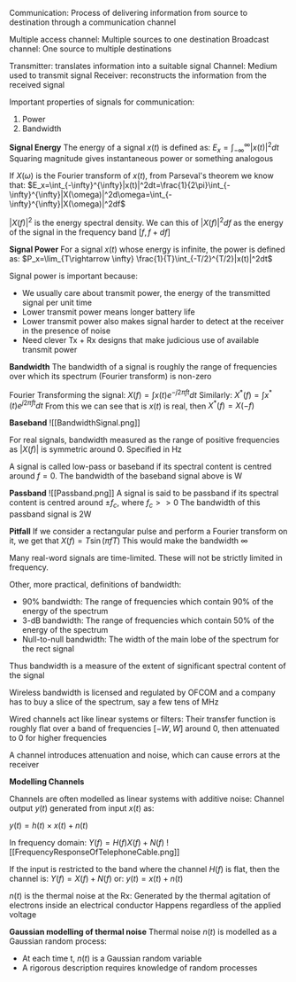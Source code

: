 Communication: Process of delivering information from source to destination through a communication channel

Multiple access channel: Multiple sources to one destination
Broadcast channel: One source to multiple destinations

Transmitter: translates information into a suitable signal
Channel: Medium used to transmit signal
Receiver: reconstructs the information from the received signal

Important properties of signals for communication:
1. Power
2. Bandwidth

**Signal Energy**
The energy of a signal $x(t)$ is defined as:
$E_x=\int_{-\infty}^{\infty}|x(t)|^2dt$
Squaring magnitude gives instantaneous power or something analogous

If $X(\omega)$ is the Fourier transform of $x(t)$, from Parseval's theorem we know that:
$E_x=\int_{-\infty}^{\infty}|x(t)|^2dt=\frac{1}{2\pi}\int_{-\infty}^{\infty}|X(\omega)|^2d\omega=\int_{-\infty}^{\infty}|X(\omega)|^2df$

$|X(f)|^2$ is the energy spectral density.
We can this of $|X(f)|^2df$ as the energy of the signal in the frequency band $[f,f+df]$

**Signal Power**
For a signal $x(t)$ whose energy is infinite, the power is defined as:
$P_x=\lim_{T\rightarrow \infty} \frac{1}{T}\int_{-T/2}^{T/2}|x(t)|^2dt$

Signal power is important because:
* We usually care about transmit power, the energy of the transmitted signal per unit time
* Lower transmit power means longer battery life
* Lower transmit power also makes signal harder to detect at the receiver in the presence of noise
* Need clever Tx + Rx designs that make judicious use of available transmit power

**Bandwidth**
The bandwidth of a signal is roughly the range of frequencies over which its spectrum (Fourier transform) is non-zero

Fourier Transforming the signal: $X(f)=\int x(t)e^{-j2\pi ft}dt$
Similarly: $X^*(f)=\int x^*(t)e^{j2\pi ft}dt$
From this we can see that is $x(t)$ is real, then $X^*(f)=X(-f)$

**Baseband**
![[BandwidthSignal.png]]

For real signals, bandwidth measured as the range of positive frequencies as $|X(f)|$ is symmetric around 0. Specified in Hz

A signal is called low-pass or baseband if its spectral content is centred around $f=0$.
The bandwidth of the baseband signal above is W

**Passband**
![[Passband.png]]
A signal is said to be passband if its spectral content is centred around $\pm f_c$, where $f_c >> 0$
The bandwidth of this passband signal is 2W

**Pitfall**
If we consider a rectangular pulse and perform a Fourier transform on it, we get that $X(f)=T\sin(\pi fT)$
This would make the bandwidth $\infty$

Many real-word signals are time-limited. These will not be strictly limited in frequency.

Other, more practical, definitions of bandwidth:
* $90\%$ bandwidth: The range of frequencies which contain $90\%$ of the energy of the spectrum
* 3-dB bandwidth: The range of frequencies which contain $50\%$ of the energy of the spectrum
* Null-to-null bandwidth: The width of the main lobe of the spectrum for the rect signal

Thus bandwidth is a measure of the extent of significant spectral content of the signal

Wireless bandwidth is licensed and regulated by OFCOM and a company has to buy a slice of the spectrum, say a few tens of MHz

Wired channels act like linear systems or filters: Their transfer function is roughly flat over a band of frequencies $[-W,W]$ around 0, then attenuated to 0 for higher frequencies

A channel introduces attenuation and noise, which can cause errors at the receiver

**Modelling Channels**

Channels are often modelled as linear systems with additive noise:
Channel output $y(t)$ generated from input $x(t)$ as: 

$y(t)=h(t) \times x(t) + n(t)$

In frequency domain:
$Y(f)=H(f)X(f) + N(f)$
![[FrequencyResponseOfTelephoneCable.png]]

If the input is restricted to the band where the channel $H(f)$ is flat, then the channel is: $Y(f)=X(f)+N(f)$
or: $y(t)=x(t)+n(t)$

$n(t)$ is the thermal noise at the Rx:
Generated by the thermal agitation of electrons inside an electrical conductor
Happens regardless of the applied voltage

**Gaussian modelling of thermal noise**
Thermal noise $n(t)$ is modelled as a Gaussian random process:
* At each time t, $n(t)$ is a Gaussian random variable
* A rigorous description requires knowledge of random processes 


